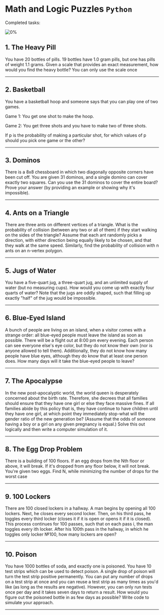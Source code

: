 # Math and Logic Puzzles `Python`

Completed tasks:

![0%](https://progress-bar.dev/0)

## 1. The Heavy Pill

You have 20 bottles of pills. 19 bottles have 1.0 gram pills, but one has pills of weight 1.1 grams. Given a scale that provides an exact
measurement, how would you find the heavy bottle? You can only use the scale once

<hr/>

## 2. Basketball

You have a basketball hoop and someone says that you can play one of two games.

Game 1: You get one shot to make the hoop.

Game 2: You get three shots and you have to make two of three shots.

If p is the probability of making a particular shot, for which values of p should you pick one game or the other?

<hr/>

## 3. Dominos

There is a 8x8 chessboard in which two diagonally opposite corners have been cut off. You are given 31 dominos, and a single domino can
cover exactly two squares. Can you use the 31 dominos to cover the entire board? Prove your answer (by providing an example or showing why
it's impossible).

<hr/>

## 4. Ants on a Triangle

There are three ants on different vertices of a triangle. What is the probability of collision (between any two or all of them) if they
start walking on the sides of the triangle? Assume that each ant randomly picks a direction, with either direction being equally likely to
be chosen, and that they walk at the same speed. Similarly, find the probability of collision with n ants on an n-vertex polygon.

<hr/>

## 5. Jugs of Water

You have a five-quart jug, a three-quart jug, and an unlimited supply of water (but no measuring cups). How would you come up with exactly
four quarts of water? Note that the jugs are oddly shaped, such that filling up exactly "half" of the jug would be impossible.

<hr/>

## 6. Blue-Eyed Island

A bunch of people are living on an island, when a visitor comes with a strange order: all blue-eyed people must leave the island as soon as
possible. There will be a flight out at 8:00 pm every evening. Each person can see everyone else's eye color, but they do not know their
own (nor is anyone allowed to tell them). Additionally, they do not know how many people have blue eyes, although they do know that at least
one person does. How many days will it take the blue-eyed people to leave?

<hr/>

## 7. The Apocalypse

In the new post-apocalyptic world, the world queen is desperately concerned about the birth rate. Therefore, she decrees that all families
should ensure that they have one girl or else they face massive fines. If all families abide by this policy that is, they have continue to
have children until they have one girl, at which point they immediately stop-what will the gender ratio of the new generation be? (Assume
that the odds of someone having a boy or a girl on any given pregnancy is equal.) Solve this out logically and then write a computer
simulation of it.

<hr/>

## 8. The Egg Drop Problem

There is a building of 100 floors. If an egg drops from the Nth floor or above, it will break. If it's dropped from any floor below, it will
not break. You're given two eggs. Find N, while minimizing the number of drops for the worst case

<hr/>

## 9. 100 Lockers

There are 100 closed lockers in a hallway. A man begins by opening all 100 lockers. Next, he closes every second locker. Then, on his third
pass, he toggles every third locker (closes it if it is open or opens it if it is closed). This process continues for 100 passes, such that
on each pass i, the man toggles every ith locker. After his 100th pass in the hallway, in which he toggles only locker №100, how many
lockers are open?

<hr/>
 
## 10. Poison

You have 1000 bottles of soda, and exactly one is poisoned. You have 10 test strips which
can be used to detect poison. A single drop of poison will turn the test strip positive permanently.
You can put any number of drops on a test strip at once and you can reuse a test strip as many times
as you'd like (as long as the results are negative). However, you can only run tests once per day and
it takes seven days to return a result. How would you figure out the poisoned bottle in as few days
as possible? Write code to simulate your approach.

<hr/>
